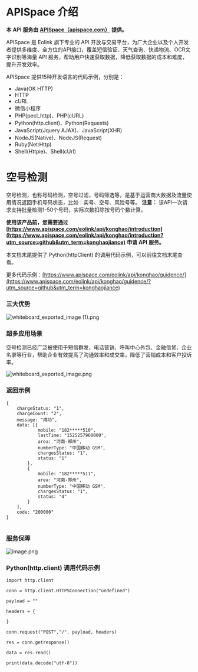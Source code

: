 # APISpace 介绍

**本** **API** **服务由** **[APISpace（apispace.com）](https://www.apispace.com/?utm_source=github&utm_term=konghaojiance)** **提供。**

APISpace 是 Eolink 旗下专业的 API 开放与交易平台，为广大企业以及个人开发者提供多维度、全方位的API接口，覆盖短信验证、天气查询、快递物流、OCR文字识别等海量 API 服务，帮助用户快速获取数据，降低获取数据的成本和难度，提升开发效率。

APISpace 提供15种开发语言的代码示例，分别是：

-   Java(OK HTTP)
-   HTTP
-   cURL
-   微信小程序
-   PHP(pecl_http)、PHP(cURL)
-   Python(http.client)、Python(Requests)
-   JavaScript(Jquery AJAX)、JavaScript(XHR)
-   NodeJS(Native)、NodeJS(Request)
-   Ruby(Net:Http)
-   Shell(Httpie)、Shell(cUrl)

  


# **空号检测**

空号检测，也称号码检测，空号过滤，号码筛选等，是基于运营商大数据及流量使用情况返回手机号码状态，比如：实号、空号、风险号等。
**注意：** 该API一次请求支持批量检测1-50个号码，实际次数扣除按号码个数计算。

**使用该产品前，您需要通过** **[https://www.apispace.com/eolink/api/konghao/introduction](https://www.apispace.com/eolink/api/konghao/introduction?utm_source=github&utm_term=konghaojiance)** **申请** **API** **服务。**

本文档末尾提供了 Python(httpClient) 的调用代码示例，可以前往文档末尾查看。

更多代码示例：[https://www.apispace.com/eolink/api/konghao/guidence/](https://www.apispace.com/eolink/api/konghao/guidence/?utm_source=github&utm_term=konghaojiance)



  


### 三大优势


![whiteboard_exported_image (1).png](https://p6-juejin.byteimg.com/tos-cn-i-k3u1fbpfcp/b169c3c9c29242cc9f2d7e5ff11a12a4~tplv-k3u1fbpfcp-watermark.image?)
  


### 超多应用场景

空号检测已经广泛被使用于短信群发、电话营销、呼叫中心外包、金融信贷、企业名录等行业，帮助企业有效提高了沟通效率和成交率，降低了营销成本和客户投诉率。


![whiteboard_exported_image.png](https://p9-juejin.byteimg.com/tos-cn-i-k3u1fbpfcp/8d49df7f970f482a973d82b22586d52d~tplv-k3u1fbpfcp-watermark.image?)

  


### 返回示例

```
{
    chargeStatus: "1",
    chargeCount: "2",
    message: "成功",
    data: [{
            mobile: "182*****510",
            lastTime: "1525257960000",
            area: "河南-郑州",
            numberType: "中国移动 GSM",
            chargesStatus: "1",
            status: "1"
        },
        {
            mobile: "182*****511",
            area: "河南-郑州",
            numberType: "中国移动 GSM",
            chargesStatus: "1",
            status: "4"
        }
    ],
    code: "200000"
}
        
```

  


### 服务保障

![image.png](https://p9-juejin.byteimg.com/tos-cn-i-k3u1fbpfcp/a080abd15a534df18d47f0351edeeb24~tplv-k3u1fbpfcp-watermark.image?)
  


### **Python(http.client) 调用代码示例**


```
import http.client

conn = http.client.HTTPSConnection("undefined")

payload = ""

headers = {

}

conn.request("POST","/", payload, headers)

res = conn.getresponse()

data = res.read()

print(data.decode("utf-8"))


```
